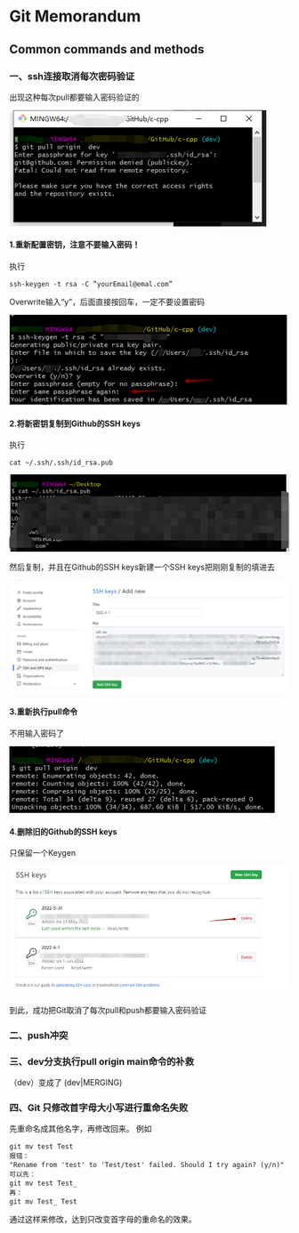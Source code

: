 

# Git Memorandum

## Common commands and methods

### 一、ssh连接取消每次密码验证

出现这种每次pull都要输入密码验证的

![](./static/SSH-Cancel-erification/password_always.png)

#### 1.重新配置密钥，注意不要输入密码！

执行

```git
ssh-keygen -t rsa -C ”yourEmail@emal.com”
```

Overwrite输入“y”，后面直接按回车，一定不要设置密码

![](./static/SSH-Cancel-erification/reset_keygen.png)

#### 2.将新密钥复制到Github的SSH keys

执行

```
cat ~/.ssh/.ssh/id_rsa.pub
```

![](.\static\SSH-Cancel-erification\cat_newkeygen.png)

然后复制，并且在Github的SSH keys新建一个SSH keys把刚刚复制的填进去

![](.\static\SSH-Cancel-erification\paste_newketygen.png)

#### 3.重新执行pull命令

不用输入密码了

![](.\static\SSH-Cancel-erification\pull_again.png)

#### 4.删除旧的Github的SSH keys

只保留一个Keygen

![](.\static\SSH-Cancel-erification\delet_oldkeygen.png)

到此，成功把Git取消了每次pull和push都要输入密码验证



### 二、push冲突





### 三、dev分支执行pull origin main命令的补救 

（dev）变成了 (dev|MERGING)

### 四、Git 只修改首字母大小写进行重命名失败
先重命名成其他名字，再修改回来。
例如
```
git mv test Test
报错： 
"Rename from 'test' to 'Test/test' failed. Should I try again? (y/n)"
可以先：
git mv test Test_
再：
git mv Test_ Test

```

通过这样来修改，达到只改变首字母的重命名的效果。
